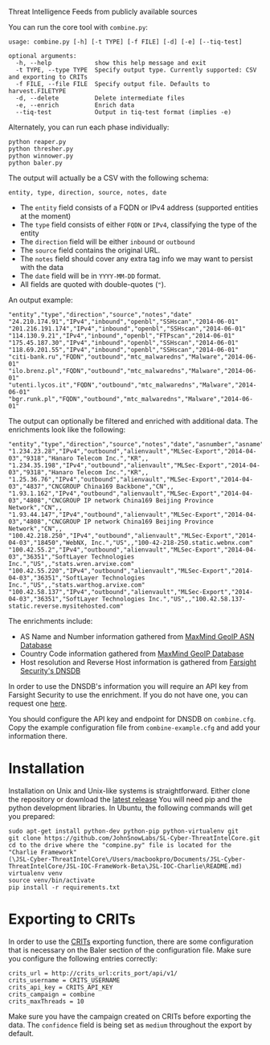 Threat Intelligence Feeds from publicly available sources

You can run the core tool with `combine.py`:

```
usage: combine.py [-h] [-t TYPE] [-f FILE] [-d] [-e] [--tiq-test]

optional arguments:
  -h, --help            show this help message and exit
  -t TYPE, --type TYPE  Specify output type. Currently supported: CSV and exporting to CRITs
  -f FILE, --file FILE  Specify output file. Defaults to harvest.FILETYPE
  -d, --delete          Delete intermediate files
  -e, --enrich          Enrich data
  --tiq-test            Output in tiq-test format (implies -e)
```

Alternately, you can run each phase individually:

```
python reaper.py
python thresher.py
python winnower.py
python baler.py
```

The output will actually be a CSV with the following schema:

```
entity, type, direction, source, notes, date
```

-	The `entity` field consists of a FQDN or IPv4 address (supported entities at the moment)
-	The `type` field consists of either `FQDN` or `IPv4`, classifying the type of the entity
-	The `direction` field will be either `inbound` or `outbound`
-	The `source` field contains the original URL.
-	The `notes` field should cover any extra tag info we may want to persist with the data
-	The `date` field will be in `YYYY-MM-DD` format.
-	All fields are quoted with double-quotes (`"`).

An output example:

```
"entity","type","direction","source","notes","date"
"24.210.174.91","IPv4","inbound","openbl","SSHscan","2014-06-01"
"201.216.191.174","IPv4","inbound","openbl","SSHscan","2014-06-01"
"114.130.9.21","IPv4","inbound","openbl","FTPscan","2014-06-01"
"175.45.187.30","IPv4","inbound","openbl","SSHscan","2014-06-01"
"118.69.201.55","IPv4","inbound","openbl","SSHscan","2014-06-01"
"citi-bank.ru","FQDN","outbound","mtc_malwaredns","Malware","2014-06-01"
"ilo.brenz.pl","FQDN","outbound","mtc_malwaredns","Malware","2014-06-01"
"utenti.lycos.it","FQDN","outbound","mtc_malwaredns","Malware","2014-06-01"
"bgr.runk.pl","FQDN","outbound","mtc_malwaredns","Malware","2014-06-01"
```

The output can optionally be filtered and enriched with additional data. The enrichments look like the following:

```
"entity","type","direction","source","notes","date","asnumber","asname","country","host","rhost"
"1.234.23.28","IPv4","outbound","alienvault","MLSec-Export","2014-04-03","9318","Hanaro Telecom Inc.","KR",,
"1.234.35.198","IPv4","outbound","alienvault","MLSec-Export","2014-04-03","9318","Hanaro Telecom Inc.","KR",,
"1.25.36.76","IPv4","outbound","alienvault","MLSec-Export","2014-04-03","4837","CNCGROUP China169 Backbone","CN",,
"1.93.1.162","IPv4","outbound","alienvault","MLSec-Export","2014-04-03","4808","CNCGROUP IP network China169 Beijing Province Network","CN",,
"1.93.44.147","IPv4","outbound","alienvault","MLSec-Export","2014-04-03","4808","CNCGROUP IP network China169 Beijing Province Network","CN",,
"100.42.218.250","IPv4","outbound","alienvault","MLSec-Export","2014-04-03","18450","WebNX, Inc.","US",,"100-42-218-250.static.webnx.com"
"100.42.55.2","IPv4","outbound","alienvault","MLSec-Export","2014-04-03","36351","SoftLayer Technologies Inc.","US",,"stats.wren.arvixe.com"
"100.42.55.220","IPv4","outbound","alienvault","MLSec-Export","2014-04-03","36351","SoftLayer Technologies Inc.","US",,"stats.warthog.arvixe.com"
"100.42.58.137","IPv4","outbound","alienvault","MLSec-Export","2014-04-03","36351","SoftLayer Technologies Inc.","US",,"100.42.58.137-static.reverse.mysitehosted.com"
```

The enrichments include:

-	AS Name and Number information gathered from [MaxMind GeoIP ASN Database](http://dev.maxmind.com/geoip/legacy/geolite/)
-	Country Code information gathered from [MaxMind GeoIP Database](http://dev.maxmind.com/geoip/legacy/geolite/)
-	Host resolution and Reverse Host information is gathered from [Farsight Security's DNSDB](https://api.dnsdb.info/)

In order to use the DNSDB's information you will require an API key from Farsight Security to use the enrichment. If you do not have one, you can request one [here](https://www.dnsdb.info/#Apply).

You should configure the API key and endpoint for DNSDB on `combine.cfg`. Copy the example configuration file from `combine-example.cfg` and add your information there.

Installation
============

Installation on Unix and Unix-like systems is straightforward. Either clone the repository or download the [latest release](https://github.com/JohnSnowLabs/SL-Cyber-ThreatIntelCore.git) You will need pip and the python development libraries. In Ubuntu, the following commands will get you prepared:

```
sudo apt-get install python-dev python-pip python-virtualenv git
git clone https://github.com/JohnSnowLabs/SL-Cyber-ThreatIntelCore.git
cd to the drive where the "compine.py" file is located for the "Charlie Framework"
(\JSL-Cyber-ThreatIntelCore\/Users/macbookpro/Documents/JSL-Cyber-ThreatIntelCore/JSL-IOC-FrameWork-Beta\JSL-IOC-Charlie\README.md)
virtualenv venv
source venv/bin/activate
pip install -r requirements.txt
```

Exporting to CRITs
==================

In order to use the [CRITs](https://crits.github.io/) exporting function, there are some configuration that is necessary on the Baler section of the configuration file. Make sure you configure the following entries correctly:

```
crits_url = http://crits_url:crits_port/api/v1/
crits_username = CRITS_USERNAME
crits_api_key = CRITS_API_KEY
crits_campaign = combine
crits_maxThreads = 10
```

Make sure you have the campaign created on CRITs before exporting the data. The `confidence` field is being set as `medium` throughout the export by default.
